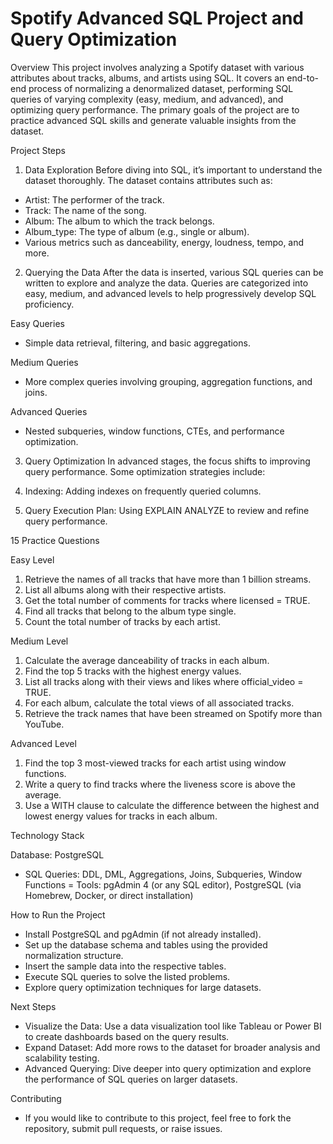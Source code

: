 # Spotify Advanced SQL Project and Query Optimization

Overview
This project involves analyzing a Spotify dataset with various attributes about tracks, albums, and artists using SQL. It covers an end-to-end process of normalizing a denormalized dataset, performing SQL queries of varying complexity (easy, medium, and advanced), and optimizing query performance. The primary goals of the project are to practice advanced SQL skills and generate valuable insights from the dataset.

Project Steps

1. Data Exploration
Before diving into SQL, it’s important to understand the dataset thoroughly. The dataset contains attributes such as:

- Artist: The performer of the track.
- Track: The name of the song.
- Album: The album to which the track belongs.
- Album_type: The type of album (e.g., single or album).
- Various metrics such as danceability, energy, loudness, tempo, and more.

2. Querying the Data
After the data is inserted, various SQL queries can be written to explore and analyze the data. Queries are categorized into easy, medium, and advanced levels to help progressively develop SQL proficiency.

Easy Queries
- Simple data retrieval, filtering, and basic aggregations.

Medium Queries
- More complex queries involving grouping, aggregation functions, and joins.

Advanced Queries
- Nested subqueries, window functions, CTEs, and performance optimization.

3. Query Optimization
In advanced stages, the focus shifts to improving query performance. Some optimization strategies include:

4. Indexing: Adding indexes on frequently queried columns.

5. Query Execution Plan: Using EXPLAIN ANALYZE to review and refine query performance.

15 Practice Questions

Easy Level
1. Retrieve the names of all tracks that have more than 1 billion streams.
2. List all albums along with their respective artists.
3. Get the total number of comments for tracks where licensed = TRUE.
4. Find all tracks that belong to the album type single.
5. Count the total number of tracks by each artist.

Medium Level
1. Calculate the average danceability of tracks in each album.
2. Find the top 5 tracks with the highest energy values.
3. List all tracks along with their views and likes where official_video = TRUE.
4. For each album, calculate the total views of all associated tracks.
5. Retrieve the track names that have been streamed on Spotify more than YouTube.

Advanced Level
1. Find the top 3 most-viewed tracks for each artist using window functions.
2. Write a query to find tracks where the liveness score is above the average.
3. Use a WITH clause to calculate the difference between the highest and lowest energy values for tracks in each album.


Technology Stack

Database: PostgreSQL
  - SQL Queries: DDL, DML, Aggregations, Joins, Subqueries, Window Functions
  = Tools: pgAdmin 4 (or any SQL editor), PostgreSQL (via Homebrew, Docker, or direct installation)

How to Run the Project
  - Install PostgreSQL and pgAdmin (if not already installed).
  - Set up the database schema and tables using the provided normalization structure.
  - Insert the sample data into the respective tables.
  - Execute SQL queries to solve the listed problems.
  - Explore query optimization techniques for large datasets.

Next Steps
  - Visualize the Data: Use a data visualization tool like Tableau or Power BI to create dashboards based on the query results.
  - Expand Dataset: Add more rows to the dataset for broader analysis and scalability testing.
  - Advanced Querying: Dive deeper into query optimization and explore the performance of SQL queries on larger datasets.

Contributing
  - If you would like to contribute to this project, feel free to fork the repository, submit pull requests, or raise issues.
